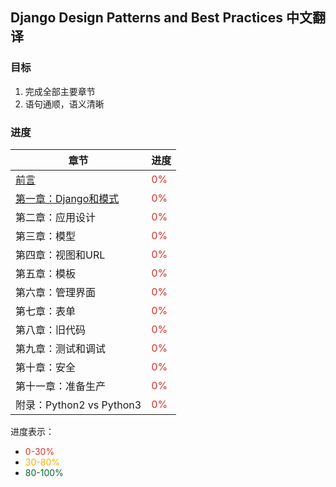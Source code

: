 ## Django Design Patterns and Best Practices 中文翻译

### 目标

1. 完成全部主要章节
2. 语句通顺，语义清晰

### 进度

章节                   | 进度
---------------------- | ----
[前言](preface.md)                 | <font color="#d6332b"> 0% </font>
[第一章：Django和模式](ch01/index.md)     |<font color="#d6332b"> 0% </font>
第二章：应用设计         | <font color="#d6332b"> 0% </font>
第三章：模型             | <font color="#d6332b"> 0% </font>
第四章：视图和URL        | <font color="#d6332b"> 0% </font>
第五章：模板             | <font color="#d6332b"> 0% </font>
第六章：管理界面         | <font color="#d6332b"> 0% </font>
第七章：表单             | <font color="#d6332b"> 0% </font>
第八章：旧代码           | <font color="#d6332b"> 0% </font>
第九章：测试和调试        | <font color="#d6332b"> 0% </font>
第十章：安全             | <font color="#d6332b"> 0% </font>
第十一章：准备生产        | <font color="#d6332b"> 0% </font>
附录：Python2 vs Python3 | <font color="#d6332b"> 0% </font>

进度表示：

- <font color="#d6332b"> 0-30% </font>
- <font color="#f9b100"> 30-80% </font>
- <font color="#006633"> 80-100% </font>
